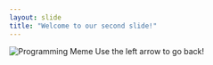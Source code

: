 ```yaml
---
layout: slide
title: "Welcome to our second slide!"
---
```

![Programming Meme](https://www.digitaltechnologylabs.com/wp-content/uploads/2019/06/05.jpg)
Use the left arrow to go back!
